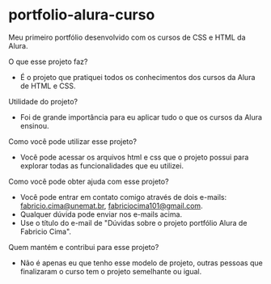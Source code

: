 # portfolio-alura-curso
Meu primeiro portfólio desenvolvido com os cursos de CSS e HTML da Alura.

O que esse projeto faz?
- É o projeto que pratiquei todos os conhecimentos dos cursos da Alura de HTML e CSS.

Utilidade do projeto?
- Foi de grande importância para eu aplicar tudo o que os cursos da Alura ensinou.

Como você pode utilizar esse projeto?
- Você pode acessar os arquivos html e css que o projeto possui para explorar todas as funcionalidades que eu utilizei.

Como você pode obter ajuda com esse projeto?
- Você pode entrar em contato comigo através de dois e-mails: fabricio.cima@unemat.br, fabriciocima101@gmail.com.
- Qualquer dúvida pode enviar nos e-mails acima.
- Use o título do e-mail de  "Dúvidas sobre o projeto portfólio Alura de Fabricio Cima".

Quem mantém e contribui para esse projeto?
- Não é apenas eu que tenho esse modelo de projeto, outras pessoas que finalizaram o curso tem o projeto semelhante ou igual.

